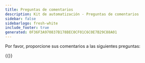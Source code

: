 ```yaml
---
title: Preguntas de comentarios
description: Kit de automatización - Preguntas de comentarios
sidebar: false
sidebarlogo: fresh-white
include_footer: true
generated: 0F36F3A970837B178BEC0CF01C6C0E7B29C88A01
---
```


Por favor, proporcione sus comentarios a las siguientes preguntas:

{{<questions  name="feedback.json" completed="Thank you for completing questions" showNavigationButtons=false  >}}

